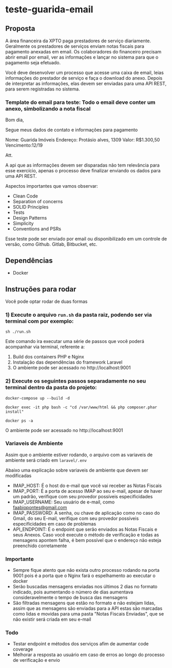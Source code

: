 # teste-guarida-email

## Proposta

A área financeira da XPTO paga prestadores de serviço diariamente. Geralmente os prestadores de serviços enviam notas fiscais para pagamento anexadas em email. Os colaboradores do financeiro precisam abrir email por email, ver as informações e lançar no sistema para que o pagamento seja efetuado.

Você deve desenvolver um processo que acesse uma caixa de email, leias informações do prestador de serviço e faça o download do anexo. Depois de interpretar as informações, elas devem ser enviadas para uma API REST, para serem registradas no sistema.

### Template do email para teste: Todo o email deve conter um anexo, simbolizando a nota fiscal

Bom dia,

Segue meus dados de contato e informações para pagamento

Nome: Guarida Imóveis
Endereço: Protásio alves, 1309
Valor: R\$1.300,50
Vencimento:12/19

Att.

A api que as informações devem ser disparadas não tem relevância para esse exercício,
apenas o processo deve finalizar enviando os dados para uma API REST.

Aspectos importantes que vamos observar:

- Clean Code
- Separation of concerns
- SOLID Principles
- Tests
- Design Patterns
- Simplicity
- Conventions and PSRs

Esse teste pode ser enviado por email ou disponibilizado em um controle de versão, como
Github. Gitlab, Bitbucket, etc.

## Dependências

- Docker

## Instruções para rodar

Você pode optar rodar de duas formas

### 1) Execute o arquivo `run.sh` da pasta raiz, podendo ser via terminal com por exemplo:

`sh ./run.sh`

Este comando ira executar uma série de passos que você poderá acompanhar via terminal, referente a:

1. Build dos containers PHP e Nginx
2. Instalação das dependências do framework Laravel
3. O ambiente pode ser acessado no http://localhost:9001

### 2) Execute os seguintes passos separadamente no seu terminal dentro da pasta do projeto:

`docker-compose up --build -d`

`docker exec -it php bash -c "cd /var/www/html && php composer.phar install"`

`docker ps -a`

O ambiente pode ser acessado no http://localhost:9001

### Variaveis de Ambiente

Assim que o ambiente estiver rodando, o arquivo com as variaveis de ambiente será criado em `laravel/.env`

Abaixo uma explicação sobre variaveis de ambiente que devem ser modificadas

- IMAP_HOST: É o host do e-mail que você vai receber as Notas Fiscais
- IMAP_PORT: É a porta de acesso IMAP ao seu e-mail, apesar de haver um padrão, verifique com seu provedor possíveis especificidades
- IMAP_USERNAME: Seu usuário de e-mail, como faabiopontes@gmail.com
- IMAP_PASSWORD: A senha, ou chave de aplicação como no caso do Gmail, do seu E-mail, verifique com seu provedor possíveis especificidades em caso de problemas
- API_ENDPOINT: É o endpoint que serão enviados as Notas Fiscais e seus Anexos. Caso você execute o método de verificação e todas as mensagens apontem falha, é bem possível que o endereço não esteja preenchido corretamente

### Importante

- Sempre fique atento que não exista outro processo rodando na porta 9001 pois é a porta que o Nginx fará o espelhamento ao executar o docker
- Serão buscadas mensagens enviadas nos últimos 2 dias no formato indicado, pois aumentando o número de dias aumentava consideravelmente o tempo de busca das mensagens
- São filtradas mensagens que estão no formato e não estejam lidas, assim que as mensagens são enviadas para a API estas são marcadas como lidas e movidas para uma pasta "Notas Fiscais Enviadas", que se não existir será criada em seu e-mail

### Todo

- Testar endpoint e métodos dos serviços afim de aumentar code coverage
- Melhorar a resposta ao usuário em caso de erros ao longo do processo de verificação e envio
